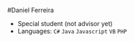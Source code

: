 #Daniel Ferreira

- Special student (not advisor yet)
- Languages: `C#` `Java` `Javascript` `VB` `PHP`